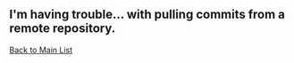 ## I'm having trouble... with pulling commits from a remote repository.

[Back to Main List](../../..)
